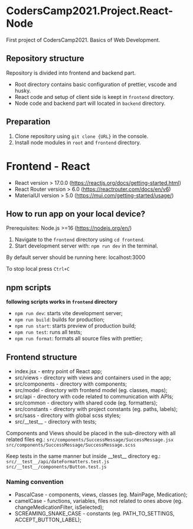 # CodersCamp2021.Project.React-Node

First project of CodersCamp2021. Basics of Web Development.

## Repository structure

Repository is divided into frontend and backend part.

- Root directory contains basic configuration of prettier, vscode and husky.
- React code and setup of client side is keept in `frontend` directory.
- Node code and backend part will located in `backend` directory.

## Preparation

1. Clone repository using `git clone {URL}` in the console.
2. Install node modules in `root` and `frontend` directory.

# Frontend - React

- React version > 17.0.0 (https://reactjs.org/docs/getting-started.html)
- React Router version > 6.0 (https://reactrouter.com/docs/en/v6)
- MaterialUI version > 5.0 (https://mui.com/getting-started/usage/)

## How to run app on your local device?

Prerequisites:
Node.js >=16 (https://nodejs.org/en/)

1. Navigate to the `frontend` directory using `cd frontend`.
2. Start development server with: `npm run dev` in the terminal.

By default server should be running here: localhost:3000

To stop local press `Ctrl+C`

## npm scripts

**following scripts works in `frontend` directory**

- `npm run dev`: starts vite development server;
- `npm run build`: builds for production;
- `npm run start`: starts preview of production build;
- `npm run test`: runs all tests;
- `npm run format`: formats all source files with prettier;

## Frontend structure

- index.jsx - entry point of React app;
- src/views - directory with views and containers used in the app;
- src/components - directory with components;
- src/model - directory with frontend model (eg. classes, maps);
- src/api - directory with code related to communication with APIs;
- src/common - directory with shared code (eg. formatters);
- src/constants - directory with project constants (eg. paths, labels);
- src/sass - directory with global scss styles;
- src/\_\_test\_\_ - directory with tests;

Components and Views should be placed in the sub-directory with all related files eg.:
`src/components/SuccessMessage/SuccessMessage.jsx`
`src/components/SuccessMessage/SuccessMessage.scss`

Keep tests in the same manner but inside \_\_test\_\_ directory eg.:
`src/__test__/api/dateFormatters.test.js`
`src/__test__/components/Button.test.js`

### Naming convention

- PascalCase - components, views, classes (eg. MainPage, Medication);
- camelCase - functions, variables, files not related to ones above (eg. changeMedicationFilter, isSelected);
- SCREAMING_SNAKE_CASE - constants (eg. PATH_TO_SETTINGS, ACCEPT_BUTTON_LABEL);
